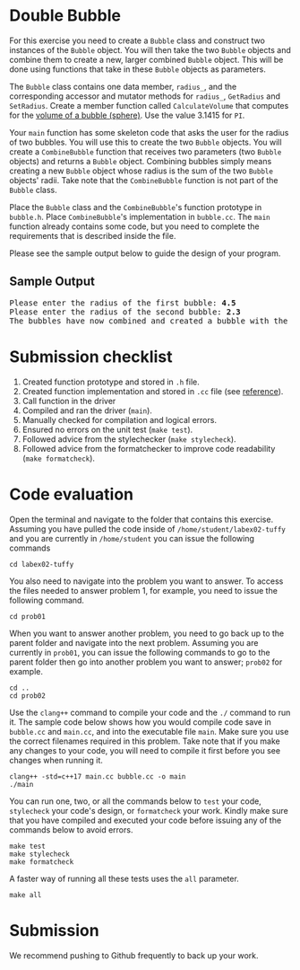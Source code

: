 # Double Bubble
For this exercise you need to create a `Bubble` class and construct two instances of the `Bubble` object. You will then take the two `Bubble` objects and combine them to create a new, larger combined `Bubble` object. This will be done using functions that take in these `Bubble` objects as parameters.

The `Bubble` class contains one data member, `radius_`, and the corresponding accessor and mutator methods for `radius_`, ``GetRadius`` and ``SetRadius``. Create a member function called `CalculateVolume` that computes for the [volume of a bubble (sphere)](https://en.wikipedia.org/wiki/Sphere#Enclosed_volume). Use the value 3.1415 for `PI`.

Your `main` function has some skeleton code that asks the user for the radius of two bubbles. You will use this to create the two `Bubble` objects. You will create a `CombineBubble` function that receives two parameters (two `Bubble` objects) and returns a `Bubble` object. Combining bubbles simply means creating a new `Bubble` object whose radius is the sum of the two `Bubble` objects' radii. Take note that the `CombineBubble` function is not part  of the `Bubble` class.

Place the `Bubble` class and the `CombineBubble`'s function prototype in `bubble.h`. Place `CombineBubble`'s implementation in `bubble.cc`. The `main` function already contains some code, but you need to complete the requirements that is described inside the file.

Please see the sample output below to guide the design of your program.

## Sample Output
<pre>
Please enter the radius of the first bubble: <b>4.5</b>
Please enter the radius of the second bubble: <b>2.3</b>
The bubbles have now combined and created a bubble with the volume of: 1317.05
</pre>

# Submission checklist
1. Created function prototype and stored in `.h` file.
1. Created function implementation and stored in `.cc` file (see [reference](https://github.com/ILXL-guides/function-file-organization)).
1. Call function in the driver
1. Compiled and ran the driver (`main`).
1. Manually checked for compilation and logical errors.
1. Ensured no errors on the unit test (`make test`).
1. Followed advice from the stylechecker (`make stylecheck`).
1. Followed advice from the formatchecker to improve code readability (`make formatcheck`).

# Code evaluation
Open the terminal and navigate to the folder that contains this exercise. Assuming you have pulled the code inside of `/home/student/labex02-tuffy` and you are currently in `/home/student` you can issue the following commands

```
cd labex02-tuffy
```

You also need to navigate into the problem you want to answer. To access the files needed to answer problem 1, for example, you need to issue the following command.

```
cd prob01
```

When you want to answer another problem, you need to go back up to the parent folder and navigate into the next problem. Assuming you are currently in `prob01`, you can issue the following commands to go to the parent folder then go into another problem you want to answer; `prob02` for example.

```
cd ..
cd prob02
```

Use the `clang++` command to compile your code and the `./` command to run it. The sample code below shows how you would compile code save in `bubble.cc` and `main.cc`, and into the executable file `main`. Make sure you use the correct filenames required in this problem.  Take note that if you make any changes to your code, you will need to compile it first before you see changes when running it.

```
clang++ -std=c++17 main.cc bubble.cc -o main
./main
```

You can run one, two, or all the commands below to `test` your code, `stylecheck` your code's design, or `formatcheck` your work. Kindly make sure that you have compiled and executed your code before issuing any of the commands below to avoid errors.

```
make test
make stylecheck
make formatcheck
```

A faster way of running all these tests uses the `all` parameter.

```
make all
```

# Submission
We recommend pushing to Github frequently to back up your work.
